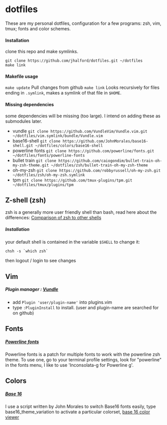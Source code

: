 # dotfiles

These are my personal dotfiles, configuration for a few programs: zsh, vim, tmux; fonts and color schemes.

#### Installation

clone this repo and make symlinks.

```
git clone https://github.com/jhalford/dotfiles.git ~/dotfiles
make link
```
#### Makefile usage
 
`make update` Pull changes from github
`make link` Looks recursively for files ending in `.symlink`, makes a symlink of that file in `$HOME`.

#### Missing dependencies

some dependencies will be missing (too large). I intend on adding these as submodules later.

- vundle `git clone https://github.com/VundleVim/Vundle.vim.git ~/dotfiles/vim.symlink/bundle/Vundle.vim`
- base16-shell `git clone https://github.com/JohnMorales/base16-shell.git ~/dotfiles/colors/base16-shell`
- powerline fonts `git clone https://github.com/powerline/fonts.git ~/dotfiles/fonts/powerline-fonts`
- bullet train `git clone https://github.com/caiogondim/bullet-train-oh-my-zsh-theme.git ~/dotfiles/zsh/bullet-train-oh-my-zsh-theme`
- oh-my-zsh `git clone https://github.com/robbyrussell/oh-my-zsh.git ~/dotfiles/zsh/oh-my-zsh.symlink`
- tpm `git clone https://github.com/tmux-plugins/tpm.git ~/dotfiles/tmux/plugins/tpm`

## Z-shell (zsh)

zsh is a generally more user friendly shell than bash, read here about the differences: [Comparison of zsh to other shells](http://zsh.sourceforge.net/FAQ/zshfaq02.html)

##### Installation

your default shell is contained in the variable `$SHELL`
to change it:
```shell
chsh -s `which zsh`
```
then logout / login to see changes

## Vim

##### Plugin manager : [Vundle](https://github.com/VundleVim/Vundle.vim)
 - add `Plugin 'user/plugin-name'` into plugins.vim
 - type `:PluginInstall` to install. (user and plugin-name are searched for on github)

## Fonts

##### [Powerline fonts](https://github.com/powerline/fonts)
Powerline fonts is a patch for multiple fonts to work with the powerline zsh theme. To use one, go to your terminal profile settings, look for "powerline" in the fonts menu, I like to use 'Inconsolata-g for Powerline g'.

## Colors

##### [Base 16](https://github.com/chriskempson/base16)
I use a script written by John Morales to switch Base16 fonts easily, type base16_theme_variation to activate a particular colorset, [base 16 color viewer](https://chriskempson.github.io/base16/)
